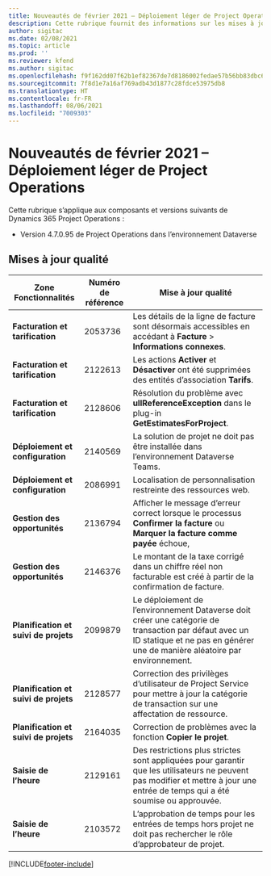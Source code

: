 ```yaml
---
title: Nouveautés de février 2021 – Déploiement léger de Project Operations
description: Cette rubrique fournit des informations sur les mises à jour qualité disponibles dans la version de février 2021 du déploiement simplifié de Project Operations.
author: sigitac
ms.date: 02/08/2021
ms.topic: article
ms.prod: ''
ms.reviewer: kfend
ms.author: sigitac
ms.openlocfilehash: f9f162dd07f62b1ef82367de7d8186002fedae57b56bb83dbc6741232d70e4f6
ms.sourcegitcommit: 7f8d1e7a16af769adb43d1877c28fdce53975db8
ms.translationtype: HT
ms.contentlocale: fr-FR
ms.lasthandoff: 08/06/2021
ms.locfileid: "7009303"
---
```

# <a name="whats-new-february-2021---project-operations-lite-deployment"></a>Nouveautés de février 2021 – Déploiement léger de Project Operations

Cette rubrique s’applique aux composants et versions suivants de Dynamics 365 Project Operations :

  - Version 4.7.0.95 de Project Operations dans l’environnement Dataverse

## <a name="quality-updates"></a>Mises à jour qualité

| **Zone Fonctionnalités** | **Numéro de référence** | **Mise à jour qualité** |
| --- | --- | --- |
| **Facturation et tarification** | 2053736 | Les détails de la ligne de facture sont désormais accessibles en accédant à **Facture** > **Informations connexes**. |
| **Facturation et tarification** | 2122613 | Les actions **Activer** et **Désactiver** ont été supprimées des entités d’association **Tarifs**. |
| **Facturation et tarification** | 2128606 | Résolution du problème avec **ullReferenceException** dans le plug-in **GetEstimatesForProject**. |
| **Déploiement et configuration** | 2140569 | La solution de projet ne doit pas être installée dans l’environnement Dataverse Teams. |
| **Déploiement et configuration** | 2086991 | Localisation de personnalisation restreinte des ressources web. |
| **Gestion des opportunités** | 2136794 | Afficher le message d’erreur correct lorsque le processus **Confirmer la facture** ou **Marquer la facture comme payée** échoue, |
| **Gestion des opportunités** | 2146376 | Le montant de la taxe corrigé dans un chiffre réel non facturable est créé à partir de la confirmation de facture. |
| **Planification et suivi de projets** | 2099879 | Le déploiement de l’environnement Dataverse doit créer une catégorie de transaction par défaut avec un ID statique et ne pas en générer une de manière aléatoire par environnement. |
| **Planification et suivi de projets** | 2128577 | Correction des privilèges d’utilisateur de Project Service pour mettre à jour la catégorie de transaction sur une affectation de ressource. |
| **Planification et suivi de projets** | 2164035 | Correction de problèmes avec la fonction **Copier le projet**. |
| **Saisie de l’heure** | 2129161 | Des restrictions plus strictes sont appliquées pour garantir que les utilisateurs ne peuvent pas modifier et mettre à jour une entrée de temps qui a été soumise ou approuvée. |
| **Saisie de l’heure** | 2103572 | L’approbation de temps pour les entrées de temps hors projet ne doit pas rechercher le rôle d’approbateur de projet. |


[!INCLUDE[footer-include](../../includes/footer-banner.md)]